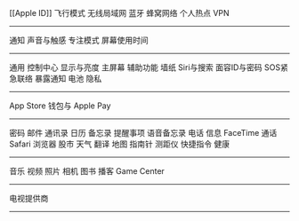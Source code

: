 





[[Apple ID]]
飞行模式
无线局域网
蓝牙
蜂窝网络
个人热点
VPN

---

通知
声音与触感
专注模式
屏幕使用时间

---

通用
控制中心
显示与亮度
主屏幕
辅助功能
墙纸
Siri与搜索
面容ID与密码
SOS紧急联络
暴露通知
电池
隐私

---

App Store
钱包与 Apple Pay

---

密码
邮件
通讯录
日历
备忘录
提醒事项
语音备忘录
电话
信息
FaceTime 通话
Safari 浏览器
股市
天气
翻译
地图
指南针
测距仪
快捷指令
健康

---

音乐
视频
照片
相机
图书
播客
Game Center

---

电视提供商


---




